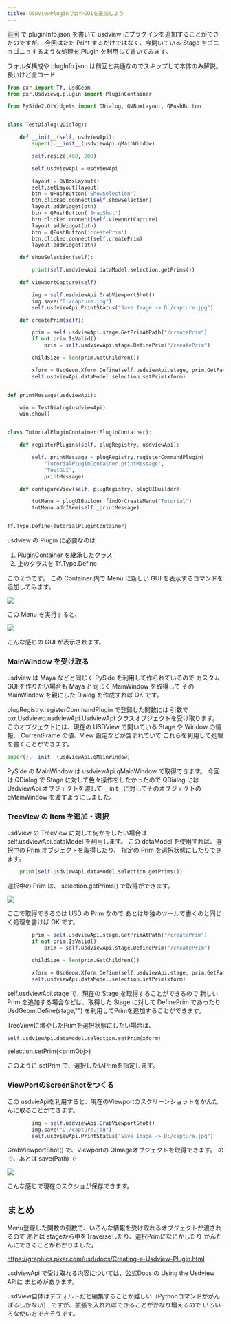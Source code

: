 ```yaml
---
title: USDViewPluginで自作GUIを追加しよう
---
```


[前回](00_usdView_tutorial.md) で pluginInfo.json を書いて usdview にプラグインを追加することができたのですが、
今回はただ Print するだけではなく、今開いている Stage をゴニョゴニョするような処理を
Plugin を利用して書いてみます。

フォルダ構成や plugInfo.json は前回と共通なのでスキップして本体のみ解説。
長いけど全コード

```python
from pxr import Tf, UsdGeom
from pxr.Usdviewq.plugin import PluginContainer

from PySide2.QtWidgets import QDialog, QVBoxLayout, QPushButton


class TestDialog(QDialog):

    def __init__(self, usdviewApi):
        super().__init__(usdviewApi.qMainWindow)

        self.resize(400, 200)

        self.usdviewApi = usdviewApi

        layout = QVBoxLayout()
        self.setLayout(layout)
        btn = QPushButton('ShowSelection')
        btn.clicked.connect(self.showSelection)
        layout.addWidget(btn)
        btn = QPushButton('SnapShot')
        btn.clicked.connect(self.viewportCapture)
        layout.addWidget(btn)
        btn = QPushButton('createPrim')
        btn.clicked.connect(self.createPrim)
        layout.addWidget(btn)

    def showSelection(self):

        print(self.usdviewApi.dataModel.selection.getPrims())

    def viewportCapture(self):

        img = self.usdviewApi.GrabViewportShot()
        img.save("D:/capture.jpg")
        self.usdviewApi.PrintStatus("Save Image -> D:/capture.jpg")

    def createPrim(self):

        prim = self.usdviewApi.stage.GetPrimAtPath("/createPrim")
        if not prim.IsValid():
            prim = self.usdviewApi.stage.DefinePrim("/createPrim")

        childSize = len(prim.GetChildren())

        xform = UsdGeom.Xform.Define(self.usdviewApi.stage, prim.GetPath().AppendChild(f"ChildNode_{childSize+1}"))
        self.usdviewApi.dataModel.selection.setPrim(xform)


def printMessage(usdviewApi):

    win = TestDialog(usdviewApi)
    win.show()


class TutorialPluginContainer(PluginContainer):

    def registerPlugins(self, plugRegistry, usdviewApi):

        self._printMessage = plugRegistry.registerCommandPlugin(
            "TutorialPluginContainer.printMessage",
            "TestGUI",
            printMessage)

    def configureView(self, plugRegistry, plugUIBuilder):

        tutMenu = plugUIBuilder.findOrCreateMenu("Tutorial")
        tutMenu.addItem(self._printMessage)


Tf.Type.Define(TutorialPluginContainer)
```

usdview の Plugin に必要なのは

1. PluginContainer を継承したクラス
2. 上のクラスを Tf.Type.Define

この２つです。
この Container 内で Menu に新しい GUI を表示するコマンドを追加してみます。

![](https://gyazo.com/c94221845730bcf4fb6747c6e4d9f29e.png)

この Menu を実行すると、

![](https://gyazo.com/cbc02418fd38c7a9fd886b6433772341.png)

こんな感じの GUI が表示されます。

### MainWindow を受け取る

usdview は Maya などと同じく PySide を利用して作られているので
カスタム GUI を作りたい場合も Maya と同じく MainWindow を取得して
その MainWindow を親にした Dialog を作成すれば OK です。

plugRegistry.registerCommandPlugin で登録した関数には
引数で pxr.Usdviewq.usdviewApi.UsdviewApi クラスオブジェクトを受け取ります。
このオブジェクトには、現在の USDView で開いている Stage や Window の情報、
CurrentFrame の値、View 設定などが含まれていて
これらを利用して処理を書くことができます。

```python
super().__init__(usdviewApi.qMainWindow)
```

PySide の MainWindow は usdviewApi.qMainWindow で取得できます。
今回は QDialog で Stage に対して色々操作をしたかったので
QDialog には UsdviewApi オブジェクトを渡して
\_\_init\_\_に対してそのオブジェクトの qMainWindow を渡すようにしました。

### TreeView の Item を追加・選択

usdView の TreeView に対して何かをしたい場合は self.usdviewApi.dataModel を利用します。
この dataModel を使用すれば、選択中の Prim オブジェクトを取得したり、
指定の Prim を選択状態にしたりできます。

```python
    print(self.usdviewApi.dataModel.selection.getPrims())
```

選択中の Prim は、 selection.getPrims() で取得ができます。

![](https://gyazo.com/a91faa582e88b6020517f786f43e0812.png)

ここで取得できるのは USD の Prim なので
あとは単独のツールで書くのと同じく処理を書けば OK です。

```python
        prim = self.usdviewApi.stage.GetPrimAtPath("/createPrim")
        if not prim.IsValid():
            prim = self.usdviewApi.stage.DefinePrim("/createPrim")

        childSize = len(prim.GetChildren())

        xform = UsdGeom.Xform.Define(self.usdviewApi.stage, prim.GetPath().AppendChild(f"ChildNode_{childSize+1}"))
        self.usdviewApi.dataModel.selection.setPrim(xform)
```

self.usdviewApi.stage で、現在の Stage を取得することができるので
新しい Prim を追加する場合などは、取得した Stage に対して DefinePrim であったり
UsdGeom.Define(stage,"<PATH>")
を利用してPrimを追加することができます。

TreeViewに増やしたPrimを選択状態にしたい場合は、
```python
self.usdviewApi.dataModel.selection.setPrim(xform)
```

selection.setPrim(\<primObj\>)

このように setPrim で、選択したいPrimを指定します。

### ViewPortのScreenShotをつくる

この usdvieApiを利用すると、現在のViewportのスクリーンショットをかんたんに取ることができます。

```python
        img = self.usdviewApi.GrabViewportShot()
        img.save("D:/capture.jpg")
        self.usdviewApi.PrintStatus("Save Image -> D:/capture.jpg")
```

GrabViewportShot() で、Viewportの QImageオブジェクトを取得できます。
ので、あとは save(Path) で

![](https://i.gyazo.com/ee182d4498896a8625079f7c48337d6b.jpg)

こんな感じで現在のスクショが保存できます。

## まとめ

Menu登録した関数の引数で、いろんな情報を受け取れるオブジェクトが渡されるので
あとは stageから中をTraverseしたり、選択Primになにかしたり
かんたんにできることがわかりました。

https://graphics.pixar.com/usd/docs/Creating-a-Usdview-Plugin.html

usdviewApi で受け取れる内容については、公式Docs の Using the Usdview APIに
まとめがあります。

usdView自体はデフォルトだと編集することが難しい（Pythonコマンドががんばるしかない）
ですが、拡張を入れればできることがかなり増えるので
いろいろな使い方できそうです。